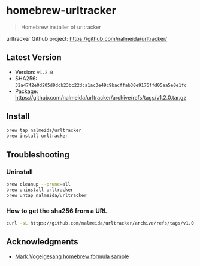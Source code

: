 # homebrew-urltracker

> Homebrew installer of urltracker

urltracker Github project: https://github.com/nalmeida/urltracker/

## Latest Version

* Version: `v1.2.0`
* SHA256: `32a4742e0d205d9dcb23bc22dca1ac3e49c9bacffab30e9176ffd05aa5e0e1fc`
* Package: https://github.com/nalmeida/urltracker/archive/refs/tags/v1.2.0.tar.gz

## Install

```bash
brew tap nalmeida/urltracker
brew install urltracker
```

## Troubleshooting

### Uninstall

```bash
brew cleanup --prune=all
brew uninstall urltracker
brew untap nalmeida/urltracker
```

### How to get the sha256 from a URL

```bash
curl -sL https://github.com/nalmeida/urltracker/archive/refs/tags/v1.0.1.tar.gz | sha256
```

## Acknowledgments

* [Mark Vogelgesang homebrew formula sample](https://github.com/mvogelgesang/homebrew-tiny-sh-example)
